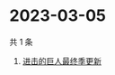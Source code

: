 # 2023-03-05

共 1 条

<!-- BEGIN ZHIHUSEARCH -->
<!-- 最后更新时间 Sun Mar 05 2023 01:16:30 GMT+0800 (China Standard Time) -->
1. [进击的巨人最终季更新](https://www.zhihu.com/search?q=进击的巨人最终季更新)
<!-- END ZHIHUSEARCH -->
